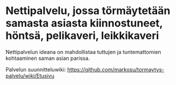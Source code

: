 # Nettipalvelu, jossa törmäytetään samasta asiasta kiinnostuneet, höntsä, pelikaveri, leikkikaveri

Nettipalvelun ideana on mahdollistaa tuttujen ja tuntemattomien kohtaaminen saman asian parissa.

Palvelun suunnitteluwiki: https://github.com/markosu/tormaytys-palvelu/wiki/Etusivu










